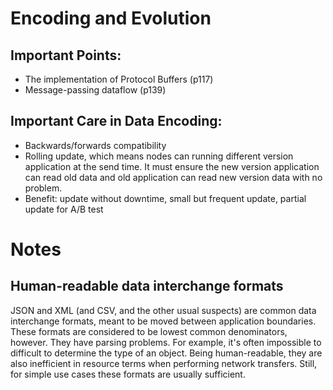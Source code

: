 # Encoding and Evolution

## Important Points:

* The implementation of Protocol Buffers (p117)
* Message-passing dataflow (p139)

## Important Care in Data Encoding:

* Backwards/forwards compatibility
* Rolling update, which means nodes can running different version application at the send time. It must ensure the new version application can read old data and old application can read new version data with no problem.
* Benefit: update without downtime, small but frequent update, partial update for A/B test

# Notes
## Human-readable data interchange formats
JSON and XML (and CSV, and the other usual suspects) are common data interchange formats, meant to be moved between application boundaries.
These formats are considered to be lowest common denominators, however.
They have parsing problems. For example, it's often impossible to difficult to determine the type of an object.
Being human-readable, they are also inefficient in resource terms when performing network transfers.
Still, for simple use cases these formats are usually sufficient.
